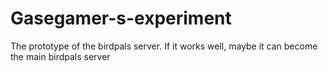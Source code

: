 # Gasegamer-s-experiment
The prototype of the birdpals server.
If it works well, maybe it can become the main birdpals server
